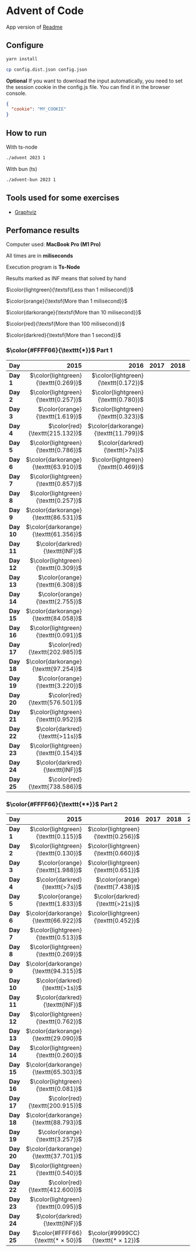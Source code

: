 # Advent of Code

App version of [Readme](./README.app.md)

## Configure

```sh
yarn install
```

```sh
cp config.dist.json config.json
```

**Optional** If you want to download the input automatically, you need to set the session cookie in the config.js file. You can find it in the browser console.

```json
{
  "cookie": "MY_COOKIE"
}
```

## How to run

With ts-node

```sh
./advent 2023 1
```

With bun (ts)

```sh
./advent-bun 2023 1
```

## Tools used for some exercises

* [Graphviz](https://graphviz.org)

## Perfomance results

Computer used: **MacBook Pro (M1 Pro)**

All times are in **miliseconds**

Execution program is **Ts-Node**

Results marked as INF means that solved by hand

$\color{lightgreen}{\textsf{Less than 1 milisecond}}$

$\color{orange}{\textsf{More than 1 milisecond}}$

$\color{darkorange}{\textsf{More than 10 milisecond}}$

$\color{red}{\textsf{More than 100 milisecond}}$

$\color{darkred}{\textsf{More than 1 second}}$



### $\color{#FFFF66}{\texttt{*}}$ Part 1

| **Day**    |                              **2015** |                              **2016** |                              **2017** |                              **2018** |                              **2019** |                              **2020** |                              **2021** |                              **2022** |                              **2023** |
|------------|--------------------------------------:|--------------------------------------:|--------------------------------------:|--------------------------------------:|--------------------------------------:|--------------------------------------:|--------------------------------------:|--------------------------------------:|--------------------------------------:|
| **Day  1** |  $\color{lightgreen}{\texttt{0.269}}$ |  $\color{lightgreen}{\texttt{0.172}}$ |                                       |                                       |                                       |                                       |                                       |  $\color{lightgreen}{\texttt{0.113}}$ |  $\color{lightgreen}{\texttt{0.640}}$ |
| **Day  2** |  $\color{lightgreen}{\texttt{0.257}}$ |  $\color{lightgreen}{\texttt{0.780}}$ |                                       |                                       |                                       |                                       |                                       |  $\color{lightgreen}{\texttt{0.479}}$ |  $\color{lightgreen}{\texttt{0.106}}$ |
| **Day  3** |      $\color{orange}{\texttt{1.619}}$ |  $\color{lightgreen}{\texttt{0.323}}$ |                                       |                                       |                                       |                                       |                                       |      $\color{orange}{\texttt{1.967}}$ |  $\color{lightgreen}{\texttt{0.207}}$ |
| **Day  4** |       $\color{red}{\texttt{215.132}}$ | $\color{darkorange}{\texttt{11.799}}$ |                                       |                                       |                                       |                                       |                                       |  $\color{lightgreen}{\texttt{0.359}}$ |  $\color{lightgreen}{\texttt{0.426}}$ |
| **Day  5** |  $\color{lightgreen}{\texttt{0.786}}$ |       $\color{darkred}{\texttt{>7s}}$ |                                       |                                       |                                       |                                       |                                       |  $\color{lightgreen}{\texttt{0.394}}$ |  $\color{lightgreen}{\texttt{0.364}}$ |
| **Day  6** | $\color{darkorange}{\texttt{63.910}}$ |  $\color{lightgreen}{\texttt{0.469}}$ |                                       |                                       |                                       |                                       |                                       |  $\color{lightgreen}{\texttt{0.503}}$ |  $\color{lightgreen}{\texttt{0.047}}$ |
| **Day  7** |  $\color{lightgreen}{\texttt{0.857}}$ |                                       |                                       |                                       |                                       |                                       |                                       |  $\color{lightgreen}{\texttt{0.849}}$ |      $\color{orange}{\texttt{2.683}}$ |
| **Day  8** |  $\color{lightgreen}{\texttt{0.257}}$ |                                       |                                       |                                       |                                       |                                       |                                       |  $\color{lightgreen}{\texttt{0.970}}$ |      $\color{orange}{\texttt{1.333}}$ |
| **Day  9** | $\color{darkorange}{\texttt{86.531}}$ |                                       |                                       |                                       |                                       |                                       |                                       |      $\color{orange}{\texttt{5.441}}$ |  $\color{lightgreen}{\texttt{0.002}}$ |
| **Day 10** | $\color{darkorange}{\texttt{61.356}}$ |                                       |                                       |                                       |                                       |                                       |                                       |  $\color{lightgreen}{\texttt{0.095}}$ |      $\color{orange}{\texttt{1.763}}$ |
| **Day 11** |       $\color{darkred}{\texttt{INF}}$ |                                       |                                       |                                       |                                       |                                       |                                       |  $\color{lightgreen}{\texttt{0.298}}$ |      $\color{orange}{\texttt{7.652}}$ |
| **Day 12** |  $\color{lightgreen}{\texttt{0.309}}$ |                                       |                                       |                                       |                                       |                                       |                                       |      $\color{orange}{\texttt{3.428}}$ | $\color{darkorange}{\texttt{23.652}}$ |
| **Day 13** |      $\color{orange}{\texttt{6.308}}$ |                                       |                                       |                                       |                                       |                                       |                                       |      $\color{orange}{\texttt{2.149}}$ |      $\color{orange}{\texttt{2.605}}$ |
| **Day 14** |      $\color{orange}{\texttt{2.755}}$ |                                       |                                       |                                       |                                       |                                       |                                       |      $\color{orange}{\texttt{3.865}}$ |      $\color{orange}{\texttt{3.359}}$ |
| **Day 15** | $\color{darkorange}{\texttt{84.058}}$ |                                       |                                       |                                       |                                       |                                       |                                       |       $\color{darkred}{\texttt{>4s}}$ |  $\color{lightgreen}{\texttt{0.928}}$ |
| **Day 16** |  $\color{lightgreen}{\texttt{0.091}}$ |                                       |                                       |                                       |                                       |                                       |                                       |       $\color{darkred}{\texttt{>6s}}$ |      $\color{orange}{\texttt{6.538}}$ |
| **Day 17** |       $\color{red}{\texttt{202.985}}$ |                                       |                                       |                                       |                                       |                                       |                                       |      $\color{orange}{\texttt{7.367}}$ |       $\color{red}{\texttt{731.511}}$ |
| **Day 18** | $\color{darkorange}{\texttt{97.254}}$ |                                       |                                       |                                       |                                       |                                       |                                       |      $\color{orange}{\texttt{2.568}}$ |  $\color{lightgreen}{\texttt{0.195}}$ |
| **Day 19** |      $\color{orange}{\texttt{3.220}}$ |                                       |                                       |                                       |                                       |                                       |                                       |      $\color{darkred}{\texttt{>11s}}$ |      $\color{orange}{\texttt{1.710}}$ |
| **Day 20** |       $\color{red}{\texttt{576.501}}$ |                                       |                                       |                                       |                                       |                                       |                                       | $\color{darkorange}{\texttt{68.767}}$ | $\color{darkorange}{\texttt{11.904}}$ |
| **Day 21** |  $\color{lightgreen}{\texttt{0.952}}$ |                                       |                                       |                                       |                                       |                                       |                                       |      $\color{orange}{\texttt{2.115}}$ | $\color{darkorange}{\texttt{47.542}}$ |
| **Day 22** |      $\color{darkred}{\texttt{>11s}}$ |                                       |                                       |                                       |                                       |                                       |                                       |      $\color{orange}{\texttt{2.556}}$ |       $\color{red}{\texttt{209.524}}$ |
| **Day 23** |  $\color{lightgreen}{\texttt{0.154}}$ |                                       |                                       |                                       |                                       |                                       |                                       | $\color{darkorange}{\texttt{48.819}}$ |      $\color{orange}{\texttt{1.384}}$ |
| **Day 24** |       $\color{darkred}{\texttt{INF}}$ |                                       |                                       |                                       |                                       |                                       |                                       |       $\color{darkred}{\texttt{>1s}}$ | $\color{darkorange}{\texttt{33.667}}$ |
| **Day 25** |       $\color{red}{\texttt{738.586}}$ |                                       |                                       |                                       |                                       |                                       |                                       |  $\color{lightgreen}{\texttt{0.205}}$ |       $\color{darkred}{\texttt{INF}}$ |


### $\color{#FFFF66}{\texttt{**}}$ Part 2

| **Day**    |                              **2015** |                              **2016** |                              **2017** |                              **2018** |                              **2019** |                              **2020** |                              **2021** |                              **2022** |                              **2023** |
|------------|--------------------------------------:|--------------------------------------:|--------------------------------------:|--------------------------------------:|--------------------------------------:|--------------------------------------:|--------------------------------------:|--------------------------------------:|--------------------------------------:|
| **Day  1** |  $\color{lightgreen}{\texttt{0.115}}$ |  $\color{lightgreen}{\texttt{0.256}}$ |                                       |                                       |                                       |                                       |                                       |  $\color{lightgreen}{\texttt{0.102}}$ |      $\color{orange}{\texttt{1.598}}$ |
| **Day  2** |  $\color{lightgreen}{\texttt{0.130}}$ |  $\color{lightgreen}{\texttt{0.660}}$ |                                       |                                       |                                       |                                       |                                       |  $\color{lightgreen}{\texttt{0.613}}$ |  $\color{lightgreen}{\texttt{0.103}}$ |
| **Day  3** |      $\color{orange}{\texttt{1.988}}$ |  $\color{lightgreen}{\texttt{0.651}}$ |                                       |                                       |                                       |                                       |                                       |  $\color{lightgreen}{\texttt{0.325}}$ |  $\color{lightgreen}{\texttt{0.106}}$ |
| **Day  4** |       $\color{darkred}{\texttt{>7s}}$ |      $\color{orange}{\texttt{7.438}}$ |                                       |                                       |                                       |                                       |                                       |  $\color{lightgreen}{\texttt{0.219}}$ |  $\color{lightgreen}{\texttt{0.475}}$ |
| **Day  5** |      $\color{orange}{\texttt{1.833}}$ |      $\color{darkred}{\texttt{>21s}}$ |                                       |                                       |                                       |                                       |                                       |  $\color{lightgreen}{\texttt{0.430}}$ |       $\color{darkred}{\texttt{>8m}}$ |
| **Day  6** | $\color{darkorange}{\texttt{66.922}}$ |  $\color{lightgreen}{\texttt{0.452}}$ |                                       |                                       |                                       |                                       |                                       |      $\color{orange}{\texttt{2.169}}$ |  $\color{lightgreen}{\texttt{0.041}}$ |
| **Day  7** |  $\color{lightgreen}{\texttt{0.513}}$ |                                       |                                       |                                       |                                       |                                       |                                       |  $\color{lightgreen}{\texttt{0.451}}$ |      $\color{orange}{\texttt{5.344}}$ |
| **Day  8** |  $\color{lightgreen}{\texttt{0.269}}$ |                                       |                                       |                                       |                                       |                                       |                                       |      $\color{orange}{\texttt{3.299}}$ |      $\color{orange}{\texttt{6.380}}$ |
| **Day  9** | $\color{darkorange}{\texttt{94.315}}$ |                                       |                                       |                                       |                                       |                                       |                                       |      $\color{orange}{\texttt{6.718}}$ |  $\color{lightgreen}{\texttt{0.001}}$ |
| **Day 10** |       $\color{darkred}{\texttt{>1s}}$ |                                       |                                       |                                       |                                       |                                       |                                       |  $\color{lightgreen}{\texttt{0.186}}$ |      $\color{orange}{\texttt{6.533}}$ |
| **Day 11** |       $\color{darkred}{\texttt{INF}}$ |                                       |                                       |                                       |                                       |                                       |                                       | $\color{darkorange}{\texttt{46.745}}$ |      $\color{orange}{\texttt{5.165}}$ |
| **Day 12** |  $\color{lightgreen}{\texttt{0.762}}$ |                                       |                                       |                                       |                                       |                                       |                                       |      $\color{orange}{\texttt{3.141}}$ |       $\color{red}{\texttt{528.548}}$ |
| **Day 13** | $\color{darkorange}{\texttt{29.090}}$ |                                       |                                       |                                       |                                       |                                       |                                       |      $\color{orange}{\texttt{1.099}}$ |  $\color{lightgreen}{\texttt{0.569}}$ |
| **Day 14** |  $\color{lightgreen}{\texttt{0.260}}$ |                                       |                                       |                                       |                                       |                                       |                                       | $\color{darkorange}{\texttt{16.992}}$ |       $\color{red}{\texttt{482.525}}$ |
| **Day 15** | $\color{darkorange}{\texttt{65.303}}$ |                                       |                                       |                                       |                                       |                                       |                                       |      $\color{darkred}{\texttt{>26s}}$ |      $\color{orange}{\texttt{1.341}}$ |
| **Day 16** |  $\color{lightgreen}{\texttt{0.081}}$ |                                       |                                       |                                       |                                       |                                       |                                       |       $\color{darkred}{\texttt{>3m}}$ |       $\color{darkred}{\texttt{>1s}}$ |
| **Day 17** |       $\color{red}{\texttt{200.915}}$ |                                       |                                       |                                       |                                       |                                       |                                       |      $\color{orange}{\texttt{6.637}}$ |       $\color{darkred}{\texttt{>2s}}$ |
| **Day 18** | $\color{darkorange}{\texttt{88.793}}$ |                                       |                                       |                                       |                                       |                                       |                                       |      $\color{orange}{\texttt{5.666}}$ |  $\color{lightgreen}{\texttt{0.112}}$ |
| **Day 19** |      $\color{orange}{\texttt{3.257}}$ |                                       |                                       |                                       |                                       |                                       |                                       |       $\color{darkred}{\texttt{>3m}}$ |      $\color{orange}{\texttt{2.112}}$ |
| **Day 20** | $\color{darkorange}{\texttt{37.701}}$ |                                       |                                       |                                       |                                       |                                       |                                       |       $\color{red}{\texttt{803.713}}$ | $\color{darkorange}{\texttt{17.168}}$ |
| **Day 21** |  $\color{lightgreen}{\texttt{0.540}}$ |                                       |                                       |                                       |                                       |                                       |                                       |  $\color{lightgreen}{\texttt{0.686}}$ |      $\color{darkred}{\texttt{>18s}}$ |
| **Day 22** |       $\color{red}{\texttt{412.600}}$ |                                       |                                       |                                       |                                       |                                       |                                       |      $\color{orange}{\texttt{2.249}}$ |       $\color{darkred}{\texttt{>1m}}$ |
| **Day 23** |  $\color{lightgreen}{\texttt{0.095}}$ |                                       |                                       |                                       |                                       |                                       |                                       |       $\color{darkred}{\texttt{>1s}}$ |       $\color{darkred}{\texttt{>5s}}$ |
| **Day 24** |       $\color{darkred}{\texttt{INF}}$ |                                       |                                       |                                       |                                       |                                       |                                       |       $\color{darkred}{\texttt{>3s}}$ |       $\color{darkred}{\texttt{>6s}}$ |
| **Day 25** |    $\color{#FFFF66}{\texttt{* × 50}}$ |    $\color{#9999CC}{\texttt{* × 12}}$ |                                       |                                       |                                       |                                       |                                       |    $\color{#FFFF66}{\texttt{* × 50}}$ |    $\color{#FFFF66}{\texttt{* × 50}}$ |
